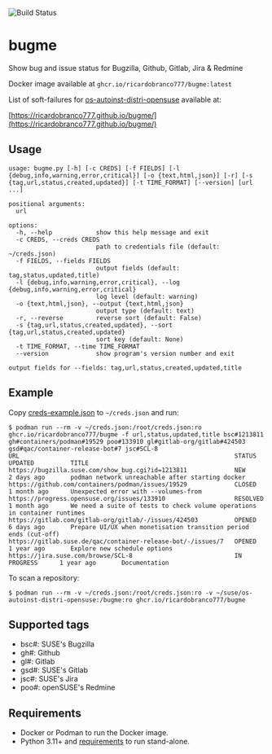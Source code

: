 ![Build Status](https://github.com/ricardobranco777/bugme/actions/workflows/ci.yml/badge.svg)

# bugme

Show bug and issue status for Bugzilla, Github, Gitlab, Jira & Redmine

Docker image available at `ghcr.io/ricardobranco777/bugme:latest`

List of soft-failures for [os-autoinst-distri-opensuse](https://github.com/os-autoinst/os-autoinst-distri-opensuse) available at:

[https://ricardobranco777.github.io/bugme/](https://ricardobranco777.github.io/bugme/)

## Usage

```
usage: bugme.py [-h] [-c CREDS] [-f FIELDS] [-l {debug,info,warning,error,critical}] [-o {text,html,json}] [-r] [-s {tag,url,status,created,updated}] [-t TIME_FORMAT] [--version] [url ...]

positional arguments:
  url

options:
  -h, --help            show this help message and exit
  -c CREDS, --creds CREDS
                        path to credentials file (default: ~/creds.json)
  -f FIELDS, --fields FIELDS
                        output fields (default: tag,status,updated,title)
  -l {debug,info,warning,error,critical}, --log {debug,info,warning,error,critical}
                        log level (default: warning)
  -o {text,html,json}, --output {text,html,json}
                        output type (default: text)
  -r, --reverse         reverse sort (default: False)
  -s {tag,url,status,created,updated}, --sort {tag,url,status,created,updated}
                        sort key (default: None)
  -t TIME_FORMAT, --time TIME_FORMAT
  --version             show program's version number and exit

output fields for --fields: tag,url,status,created,updated,title
```

## Example

Copy [creds-example.json](creds-example.json) to `~/creds.json` and run:

```
$ podman run --rm -v ~/creds.json:/root/creds.json:ro ghcr.io/ricardobranco777/bugme -f url,status,updated,title bsc#1213811 gh#containers/podman#19529 poo#133910 gl#gitlab-org/gitlab#424503 gsd#qac/container-release-bot#7 jsc#SCL-8
URL                                                           STATUS           UPDATED          TITLE
https://bugzilla.suse.com/show_bug.cgi?id=1213811             NEW              2 days ago       podman network unreachable after starting docker
https://github.com/containers/podman/issues/19529             CLOSED           1 month ago      Unexpected error with --volumes-from
https://progress.opensuse.org/issues/133910                   RESOLVED         1 month ago      We need a suite of tests to check volume operations in container runtimes
https://gitlab.com/gitlab-org/gitlab/-/issues/424503          OPENED           6 days ago       Prepare UI/UX when monetisation transition period ends (cut-off)
https://gitlab.suse.de/qac/container-release-bot/-/issues/7   OPENED           1 year ago       Explore new schedule options
https://jira.suse.com/browse/SCL-8                            IN PROGRESS      1 year ago       Documentation
```

To scan a repository:

```
$ podman run --rm -v ~/creds.json:/root/creds.json:ro -v ~/suse/os-autoinst-distri-opensuse:/bugme:ro ghcr.io/ricardobranco777/bugme
```

## Supported tags

- bsc#: SUSE's Bugzilla
- gh#: Github
- gl#: Gitlab
- gsd#: SUSE's Gitlab
- jsc#: SUSE's Jira
- poo#: openSUSE's Redmine

## Requirements

- Docker or Podman to run the Docker image.
- Python 3.11+ and [requirements](requirements-dev.txt) to run stand-alone.
